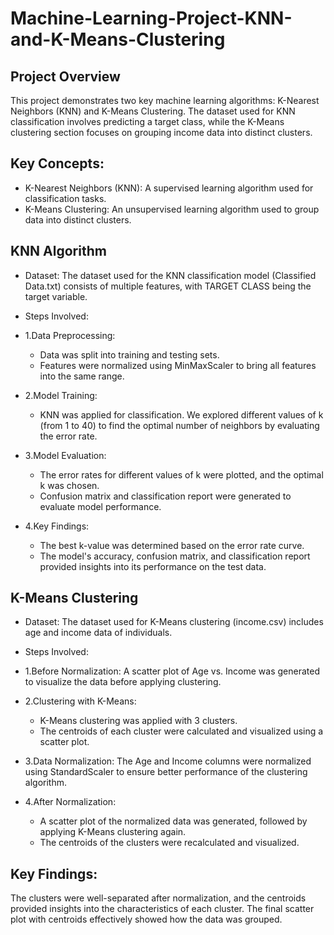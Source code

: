 # Machine-Learning-Project-KNN-and-K-Means-Clustering
## Project Overview
This project demonstrates two key machine learning algorithms: K-Nearest Neighbors (KNN) and K-Means Clustering. The dataset used for KNN classification involves predicting a target class, while the K-Means clustering section focuses on grouping income data into distinct clusters.

## Key Concepts:
* K-Nearest Neighbors (KNN): A supervised learning algorithm used for classification tasks.
* K-Means Clustering: An unsupervised learning algorithm used to group data into distinct clusters.

## KNN Algorithm
* Dataset:
The dataset used for the KNN classification model (Classified Data.txt) consists of multiple features, with TARGET CLASS being the target variable.

* Steps Involved:
* 1.Data Preprocessing:
  * Data was split into training and testing sets.
  * Features were normalized using MinMaxScaler to bring all features into the same range.
* 2.Model Training:
  * KNN was applied for classification. We explored different values of k (from 1 to 40) to find the optimal number of neighbors by evaluating the error rate.
* 3.Model Evaluation:
  * The error rates for different values of k were plotted, and the optimal k was chosen.
  * Confusion matrix and classification report were generated to evaluate model performance.
* 4.Key Findings:
  * The best k-value was determined based on the error rate curve.
  * The model's accuracy, confusion matrix, and classification report provided insights into its performance on the test data.

## K-Means Clustering
* Dataset:
The dataset used for K-Means clustering (income.csv) includes age and income data of individuals.

* Steps Involved:
* 1.Before Normalization:
  A scatter plot of Age vs. Income was generated to visualize the data before applying clustering.
* 2.Clustering with K-Means:
  * K-Means clustering was applied with 3 clusters.
  * The centroids of each cluster were calculated and visualized using a scatter plot.
* 3.Data Normalization:
  The Age and Income columns were normalized using StandardScaler to ensure better performance of the clustering algorithm.
* 4.After Normalization:
  * A scatter plot of the normalized data was generated, followed by applying K-Means clustering again.
  * The centroids of the clusters were recalculated and visualized.
  
## Key Findings:
The clusters were well-separated after normalization, and the centroids provided insights into the characteristics of each cluster.
The final scatter plot with centroids effectively showed how the data was grouped.
